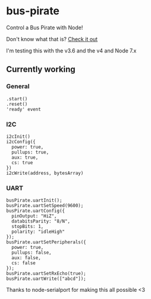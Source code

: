 # bus-pirate

Control a Bus Pirate with Node!

Don't know what that is? [Check it out](http://dangerousprototypes.com/docs/Bus_Pirate)

I'm testing this with the v3.6 and the v4 and Node 7.x

## Currently working
### General
```
.start()
.reset()
'ready' event
```

### I2C
```
i2cInit()
i2cConfig({
  power: true,
  pullups: true,
  aux: true,
  cs: true
})
i2cWrite(address, bytesArray)
```

### UART
```
busPirate.uartInit();
busPirate.uartSetSpeed(9600);
busPirate.uartConfig({
  pinOutput: "HiZ",
  databitsParity: "8/N",
  stopBits: 1,
  polarity: "idleHigh"
});
busPirate.uartSetPeripherals({
  power: true,
  pullups: false,
  aux: false,
  cs: false
});
busPirate.uartSetRxEcho(true);
busPirate.uartWrite(["abcd"]);
```

Thanks to node-serialport for making this all possible <3
